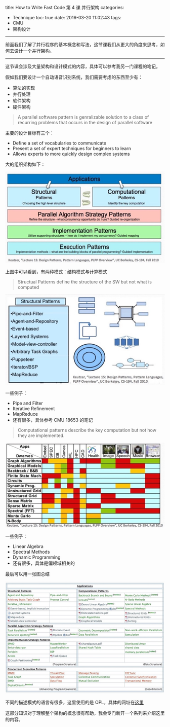title: How to Write Fast Code 第 4 课 并行架构
categories:
- Technique
toc: true
date: 2016-03-20 11:02:43
tags:
- CMU
- 架构设计
---

前面我们了解了并行程序的基本概念和写法，这节课我们从更大的角度来思考，如何去设计一个并行架构。

<!-- more -->

---

这节课会涉及大量架构和设计模式的内容，具体可以参考我另一门课程的笔记。

假如我们要设计一个自动语音识别系统，我们需要考虑的东西至少有：

+ 算法的实现
+ 并行处理
+ 软件架构
+ 硬件架构

> A parallel software pattern is genralizable solution to a class of recurring problems that occurs in the design of parallel software

主要的设计目标有三个：

+ Define a set of vocabularies to communicate
+ Present a set of expert techniques for beginners to learn
+ Allows experts to more quickly design complex systems

大的组织架构如下：

![OPL: The Organization](/images/14585015567179.jpg)

上图中可以看到，有两种模式：结构模式与计算模式

> Structual Patterns define the structure of the SW but not what is computed

![Identifying the SW Structure](/images/14585016310482.jpg)

一些例子：

+ Pipe and Filter
+ Iterative Refinement
+ MapReduce
+ 还有很多，具体参考 CMU 18653 的笔记

> Computational patterns describe the key computation but not how they are implemented.

![Identifying Key Computations](/images/14585017094760.jpg)

一些例子：

+ Linear Algebra
+ Spectral Methods
+ Dynamic Programming
+ 还有很多，具体是偏领域相关的

最后可以用一张图总结

![A Pattern Language for Parallel Programming](/images/14585019273135.jpg)

不同的描述模式的语言有很多，这里使用的是 OPL，具体的网址在[这里](http://parlab.eecs.berkeley.edu/wiki/patterns/patterns)

这部分知识对于理解整个架构的概念很有帮助，我会专门新开一个系列来介绍这里的内容。


